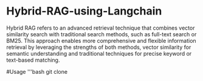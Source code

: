 # Hybrid-RAG-using-Langchain
Hybrid RAG refers to an advanced retrieval technique that combines vector similarity search with traditional search methods, such as full-text search or BM25. This approach enables more comprehensive and flexible information retrieval by leveraging the strengths of both methods, vector similarity for semantic understanding and traditional techniques for precise keyword or text-based matching.

#Usage
'''bash
git clone 
